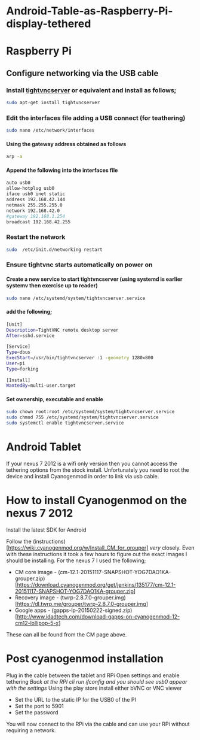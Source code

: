 # Android-Table-as-Raspberry-Pi-display-tethered

# Raspberry Pi
## Configure networking via the USB cable

### Install [tightvncserver](http://www.tightvnc.com/) or equivalent and install as follows;

```bash
sudo apt-get install tightvncserver
```

### Edit the interfaces file adding a USB connect (for teathering)
```bash
sudo nano /etc/network/interfaces
```

#### Using the gateway address obtained as follows
```bash
arp -a
```

#### Append the following into the interfaces file
```bash
auto usb0
allow-hotplug usb0
iface usb0 inet static
address 192.168.42.144
netmask 255.255.255.0
network 192.168.42.0
#gateway 192.168.1.254
broadcast 192.168.42.255
```

### Restart the network
```bash
sudo  /etc/init.d/networking restart
```

### Ensure tightvnc starts automatically on power on

#### Create a new service to start tightvncserver (using systemd is earlier systemv then exercise up to reader)
```bash
sudo nano /etc/systemd/system/tightvncserver.service
```

#### add the following;
```bash
[Unit]
Description=TightVNC remote desktop server
After=sshd.service
 
[Service]
Type=dbus
ExecStart=/usr/bin/tightvncserver :1 -geometry 1280x800
User=pi
Type=forking
 
[Install]
WantedBy=multi-user.target
```

#### Set ownership, executable and enable
```bash
sudo chown root:root /etc/systemd/system/tightvncserver.service
sudo chmod 755 /etc/systemd/system/tightvncserver.service
sudo systemctl enable tightvncserver.service
```

# Android Tablet
If your nexus 7 2012 is a wifi only version then you cannot access the tethering options from the stock install.
Unfortunately you need to root the device and install Cyanogenmod in order to link via usb cable.

# How to install Cyanogenmod on the nexus 7 2012
Install the latest SDK for Android

Follow the (instructions)[https://wiki.cyanogenmod.org/w/Install_CM_for_grouper] _very_ closely.
Even with these instructions it took a few hours to figure out the exact images I should be installing.
For the nexus 7 I used the following;

- CM core image - (cm-12.1-20151117-SNAPSHOT-YOG7DAO1KA-grouper.zip)[https://download.cyanogenmod.org/get/jenkins/135177/cm-12.1-20151117-SNAPSHOT-YOG7DAO1KA-grouper.zip] 
- Recovery image - (twrp-2.8.7.0-grouper.img)[https://dl.twrp.me/grouper/twrp-2.8.7.0-grouper.img]
- Google apps - (gapps-lp-20150222-signed.zip)[http://www.idadtech.com/download-gapps-on-cyanogenmod-12-cm12-lollipop-5-x]

These can all be found from the CM page above.

# Post cyanogenmod installation
Plug in the cable between the tablet and RPi
Open settings and enable tethering
_Back at the RPI cli run ifconfig and you should see usb0 appear with the settings_
Using the play store install either bVNC or VNC viewer
- Set the URL to the static IP for the USB0 of the PI
- Set the port to 5901
- Set the password

You will now connect to the RPi via the cable and can use your RPi without requiring a network.

